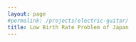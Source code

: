 ```yaml
---
layout: page
#permalink: /projects/electric-guitar/
title: Low Birth Rate Problem of Japan
---
```


<object data="/doc/Low-Birth-Rate-Problem-of-Japan.pdf" width="100%" height="auto" type='application/pdf'></object>
